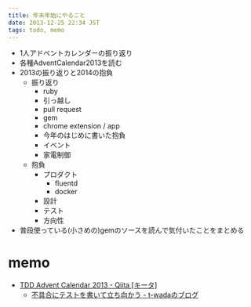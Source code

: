 ```yaml
---
title: 年末年始にやること
date: 2013-12-25 22:34 JST
tags: todo, memo
---
```


- 1人アドベントカレンダーの振り返り
- 各種AdventCalendar2013を読む
- 2013の振り返りと2014の抱負
    - 振り返り
        - ruby
        - 引っ越し
        - pull request
        - gem
        - chrome extension / app
        - 今年のはじめに書いた抱負
        - イベント
        - 家電制御
    - 抱負
        - プロダクト
            - fluentd
            - docker
        - 設計
        - テスト
        - 方向性
- 普段使っている(小さめの)gemのソースを読んで気付いたことをまとめる

# memo

- [TDD Advent Calendar 2013 - Qiita [キータ]](http://qiita.com/advent-calendar/2013/tddadventjp)
    - [不具合にテストを書いて立ち向かう - t-wadaのブログ](http://t-wada.hatenablog.jp/entry/debugging-tests)
